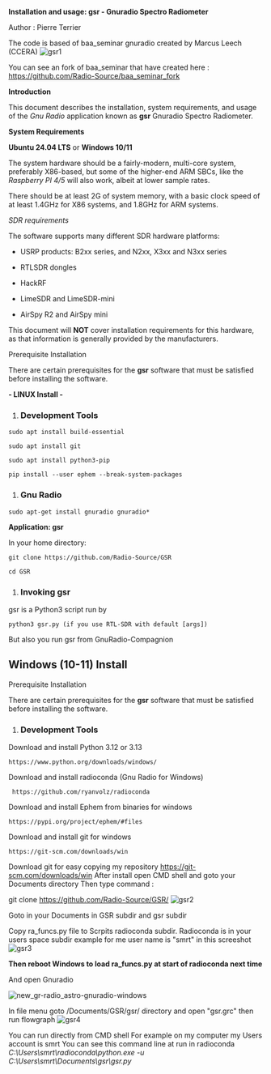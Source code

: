**Installation and usage: gsr   -  Gnuradio Spectro Radiometer**

Author : Pierre Terrier

The code is based of baa_seminar gnuradio created by Marcus Leech (CCERA)
![gsr1](https://github.com/user-attachments/assets/950105db-625b-4c65-adda-832d558dfd15)


You can see an fork of baa_seminar that have created here : https://github.com/Radio-Source/baa_seminar_fork 

**Introduction**

This document describes the installation, system requirements, and usage of the *Gnu Radio* application known as **gsr** Gnuradio Spectro Radiometer.

**System Requirements**

**Ubuntu 24.04 LTS** or **Windows 10/11**

The system hardware should be a fairly-modern, multi-core system, preferably X86-based, but some of the higher-end ARM SBCs, like the *Raspberry PI 4/5* will also work, albeit at lower sample rates.

There should be at least 2G of system memory, with a basic clock speed of at least 1.4GHz for X86 systems, and 1.8GHz for ARM systems.

*SDR requirements*

The software supports many different SDR hardware platforms:

-   USRP products: B2xx series, and N2xx, X3xx and N3xx series

-   RTLSDR dongles

-   HackRF

-   LimeSDR and LimeSDR-mini

-   AirSpy R2 and AirSpy mini

This document will **NOT** cover installation requirements for this hardware, as that information is generally provided by the manufacturers.

Prerequisite Installation  

There are certain prerequisites for the **gsr** software that must be satisfied before installing the software.

**- LINUX Install -**

1.  ### Development Tools

``` {.western style="margin-left: 0.38in; font-weight: normal"}
sudo apt install build-essential
```

``` {.western style="margin-left: 0.38in; font-weight: normal"}
sudo apt install git
```

``` {.western style="margin-left: 0.38in; font-weight: normal"}
sudo apt install python3-pip
```

``` {.western style="margin-left: 0.38in; font-weight: normal"}
pip install --user ephem --break-system-packages
```

1.  ### Gnu Radio

``` {.western style="margin-left: 0.38in; font-weight: normal"}
sudo apt-get install gnuradio gnuradio*
```

**Application: gsr**

In your home directory:

``` {.western style="margin-left: 0.38in"}
git clone https://github.com/Radio-Source/GSR
```

``` {.western style="margin-left: 0.38in; font-weight: normal"}
cd GSR
```

1.  ### Invoking gsr

gsr is a Python3 script run by

``` {.western style="margin-left: 0.38in; font-weight: normal"}
python3 gsr.py (if you use RTL-SDR with default [args])
```

But also you run gsr from GnuRadio-Compagnion



Windows (10-11) Install
------------------------
Prerequisite Installation  

There are certain prerequisites for the **gsr** software that must be satisfied before installing the software.

1.  ### Development Tools

Download and install Python 3.12 or 3.13
``` {.western style="margin-left: 0.38in; font-weight: normal"}
https://www.python.org/downloads/windows/
```

Download and install radioconda (Gnu Radio for Windows)
``` {.western style="margin-left: 0.38in; font-weight: normal"}
 https://github.com/ryanvolz/radioconda
```

Download and install Ephem from binaries for windows
``` {.western style="margin-left: 0.38in; font-weight: normal"}
https://pypi.org/project/ephem/#files
```

Download and install git for windows
``` {.western style="margin-left: 0.38in; font-weight: normal"}
https://git-scm.com/downloads/win
```
Download git for easy copying my repository https://git-scm.com/downloads/win After install open CMD shell and goto your Documents directory Then type command :

git clone https://github.com/Radio-Source/GSR/
![gsr2](https://github.com/user-attachments/assets/0a1f7495-0c65-4722-9dec-c1f20a90395a)

Goto in your Documents in GSR subdir and gsr subdir

Copy ra_funcs.py file to Scrpits radioconda subdir.
Radioconda is in your users space subdir
example for me user name is "smrt" in this screeshot
![gsr3](https://github.com/user-attachments/assets/2be19355-84a0-4c53-b76e-0716f2475386)


**Then reboot Windows to load ra_funcs.py at start of radioconda next time**

And open Gnuradio

![new_gr-radio_astro-gnuradio-windows](https://github.com/user-attachments/assets/faffae3b-cf05-425c-b59d-6246b7e8b241)




In file menu goto /Documents/GSR/gsr/ directory and open "gsr.grc" then run flowgraph
![gsr4](https://github.com/user-attachments/assets/b484ef1a-316f-4a34-b809-1db6c2184a0c)


You can run directly from CMD shell
For example on my computer my Users account is smrt
You can see this command line at run in radioconda
*C:\Users\smrt\radioconda\python.exe -u C:\Users\smrt\Documents\gsr\gsr.py*

